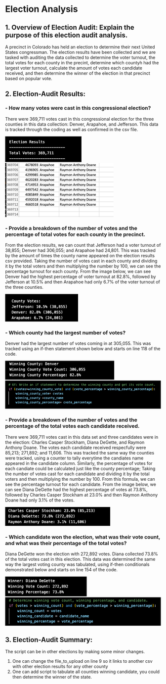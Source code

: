 # Election Analysis

## 1. Overview of Election Audit: Explain the purpose of this election audit analysis.
A precinct in Colorado has held an election to determine their next United States congressman. The election results have been collected and we are tasked with auditing the data collected to determine the voter turnout, the total votes for each county in the precint, determine which countyh had the largest voter turnout, calculate the amount of votes each candidate received, and then determine the winner of the election in that precinct based on popular vote.

## 2. Election-Audit Results: 
   ### - How many votes were cast in this congressional election?
There were 369,711 votes cast in this congressional election for the three counties in this data collection: Denver, Arapahoe, and Jefferson. This  data is tracked through the coding as well as confirmed in the csv file.

![Image](total_votes.png)
![Image](excel_of_total_votes.png)
   ### - Provide a breakdown of the number of votes and the percentage of total votes for each county in the precinct.
From the election results, we can count that Jefferson had a voter turnout of 38,855; Denver had 306,055; and Arapahoe had 24,801. This was tracked by the amount of times the county name appeared on the election results csv provided. Taking the number of votes cast in each county and dividing it by the total voters and then multiplying the number by 100, we can see the percentage turnout for each county. From the image below, we can see Denver had the highest percentage of voter turnout at 82.8%, followed by Jefferson at 10.5% and then Arapahoe had only 6.7% of the voter turnout of the three counties.
    
![image](county_votes.png)
      
   ### - Which county had the largest number of votes?
Denver had the largest number of votes coming in at 305,055. This was tracked using an if-then statement shown below and starts on line 118 of the code.
      
![Image](winning_county.png)
![Image](code_for_winning_county.png)
      
   ### - Provide a breakdown of the number of votes and the percentage of the total votes each candidate received.
There were 369,711 votes cast in this data set and three candidates were in the election: Charles Casper Stockham, Diana DeGette, and Raymon Anthony Doane. The votes each candidate received respecfully were 85,213; 271,892; and 11,606. This was tracked the same way the counties were tracked, using a counter to tally everytime the candiates name appeared in the candidate column. Similarly, the percentage of votes for each candiate could be calculated just like the county percentage; Taking the number of votes cast for each candidate and dividing it by the total voters and then multiplying the number by 100. From this formula, we can see the percentage turnout for each candidate. From the image below, we can see Diana DeGette had the highest percentage of votes at 73.8%, followed by Charles Casper Stockham at 23.0% and then Raymon Anthony Doane had only 3.1% of the votes.
      
![Image](candidates_votes.png)

   ### - Which candidate won the election, what was their vote count, and what was their percentage of the total votes?
Diana DeGette won the election with  272,892 votes. Diana collected 73.8% of the total votes cast in this election. This data was determined the same way the largest voting county was tabulated, using if-then conditionals demonstrated below and starts on line 154 of the code.
      
![Image](winning_candidate.png)
![Image](code_for_winning_candidate.png)
## 3. Election-Audit Summary: 
The script can be in other elections by making some minor changes. 
1. One can change the file_to_upload on line 9 so it links to another csv with other election results for any other county
2. One can add script to tabulate all counties winning candidate, you could then determine the winner of the state.
